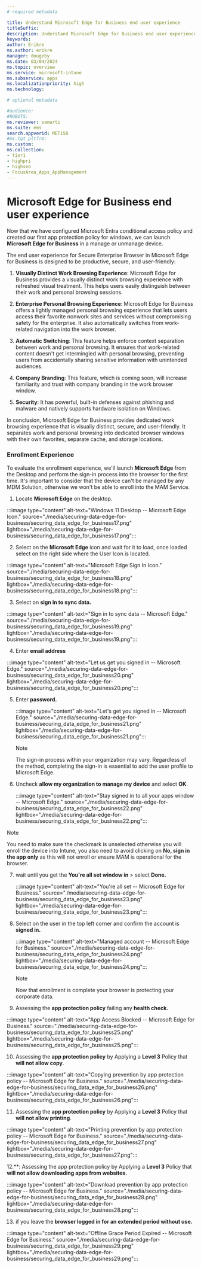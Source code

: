 ```yaml
---
# required metadata

title: Understand Microsoft Edge for Business end user experience 
titleSuffix:
description: Understand Microsoft Edge for Business end user experience .
keywords:
author: Erikre
ms.author: erikre
manager: dougeby
ms.date: 03/04/2024
ms.topic: overview
ms.service: microsoft-intune
ms.subservice: apps
ms.localizationpriority: high
ms.technology:

# optional metadata

#audience:
#ROBOTS: 
ms.reviewer: samarti
ms.suite: ems
search.appverid: MET150
#ms.tgt_pltfrm:
ms.custom: 
ms.collection:
- tier1
- highpri
- highseo
- FocusArea_Apps_AppManagement
---
```


# Microsoft Edge for Business end user experience 

Now that we have configured Microsoft Entra conditional access policy and created our first app protection policy for windows, we can launch **Microsoft Edge for Business** in a manage or unmanage device.

The end user experience for Secure Enterprise Browser in Microsoft Edge for Business is designed to be productive, secure, and user-friendly:

1. **Visually Distinct Work Browsing Experience**: Microsoft Edge for Business provides a visually distinct work browsing experience with refreshed visual treatment. This helps users easily distinguish between their work and personal browsing sessions.

2. **Enterprise Personal Browsing Experience**: Microsoft Edge for Business offers a lightly managed personal browsing experience that lets users access their favorite nonwork sites and services without compromising safety for the enterprise. It also automatically switches from work-related navigation into the work browser.

3. **Automatic Switching**: This feature helps enforce context separation between work and personal browsing. It ensures that work-related content doesn't get intermingled with personal browsing, preventing users from accidentally sharing sensitive information with unintended audiences.

4. **Company Branding**: This feature, which is coming soon, will increase familiarity and trust with company branding in the work browser window.

5. **Security**: It has powerful, built-in defenses against phishing and malware and natively supports hardware isolation on Windows.

In conclusion, Microsoft Edge for Business provides dedicated work browsing experience that is visually distinct, secure, and user-friendly. It separates work and personal browsing into dedicated browser windows with their own favorites, separate cache, and storage locations.

### **Enrollment Experience**

To evaluate the enrollment experience, we'll launch **Microsoft Edge** from the Desktop and perform the sign-in process into the browser for the first time. It's important to consider that the device can't be managed by any MDM Solution, otherwise we won't be able to enroll into the MAM Service.

1. Locate **Microsoft Edge** on the desktop.

:::image type="content" alt-text="Windows 11 Desktop -- Microsoft Edge Icon." source="./media/securing-data-edge-for-business/securing_data_edge_for_business17.png" lightbox="./media/securing-data-edge-for-business/securing_data_edge_for_business17.png":::

2. Select on the **Microsoft Edge** icon and wait for it to load, once loaded select on the right side where the User Icon is located.

:::image type="content" alt-text="Microsoft Edge Sign In Icon." source="./media/securing-data-edge-for-business/securing_data_edge_for_business18.png" lightbox="./media/securing-data-edge-for-business/securing_data_edge_for_business18.png":::

3. Select on **sign in to sync data.**

:::image type="content" alt-text="Sign in to sync data -- Microsoft Edge." source="./media/securing-data-edge-for-business/securing_data_edge_for_business19.png" lightbox="./media/securing-data-edge-for-business/securing_data_edge_for_business19.png":::

4. Enter **email address**

:::image type="content" alt-text="Let us get you signed in -- Microsoft Edge." source="./media/securing-data-edge-for-business/securing_data_edge_for_business20.png" lightbox="./media/securing-data-edge-for-business/securing_data_edge_for_business20.png":::

5. Enter **password.**

	:::image type="content" alt-text="Let's get you signed in -- Microsoft Edge." source="./media/securing-data-edge-for-business/securing_data_edge_for_business21.png" lightbox="./media/securing-data-edge-for-business/securing_data_edge_for_business21.png":::

	> [!NOTE] 
	> The sign-in process within your organization may vary. Regardless of the method, completing the sign-in is essential to add the user profile to Microsoft Edge.

6. Uncheck **allow my organization to manage my device** and select **OK**.

	:::image type="content" alt-text="Stay signed in to all your apps window -- Microsoft Edge." source="./media/securing-data-edge-for-business/securing_data_edge_for_business22.png" lightbox="./media/securing-data-edge-for-business/securing_data_edge_for_business22.png":::

> [!NOTE] 
> You need to make sure the checkmark is unselected otherwise you will enroll the device into Intune, you also need to avoid clicking on **No, sign in the app only** as this will not enroll or ensure MAM is operational for the browser.

7. wait until you get the **You're all set window in** \> select **Done.**

	:::image type="content" alt-text="You're all set -- Microsoft Edge for Business." source="./media/securing-data-edge-for-business/securing_data_edge_for_business23.png" lightbox="./media/securing-data-edge-for-business/securing_data_edge_for_business23.png":::

8. Select on the user in the top left corner and confirm the account is **signed in.**

	:::image type="content" alt-text="Managed account -- Microsoft Edge for Business." source="./media/securing-data-edge-for-business/securing_data_edge_for_business24.png" lightbox="./media/securing-data-edge-for-business/securing_data_edge_for_business24.png":::

	> [!NOTE]
	> Now that enrollment is complete your browser is protecting your corporate data.

9. Assessing the **app protection policy** failing any **health check.**

:::image type="content" alt-text="App Access Blocked -- Microsoft Edge for Business." source="./media/securing-data-edge-for-business/securing_data_edge_for_business25.png" lightbox="./media/securing-data-edge-for-business/securing_data_edge_for_business25.png":::

10. Assessing the **app protection policy** by Applying a **Level 3** Policy that **will not allow copy**.

:::image type="content" alt-text="Copying prevention by app protection policy -- Microsoft Edge for Business." source="./media/securing-data-edge-for-business/securing_data_edge_for_business26.png" lightbox="./media/securing-data-edge-for-business/securing_data_edge_for_business26.png":::

11. Assessing the **app protection policy** by Applying a **Level 3** Policy that **will not allow printing**.

:::image type="content" alt-text="Printing prevention by app protection policy -- Microsoft Edge for Business." source="./media/securing-data-edge-for-business/securing_data_edge_for_business27.png" lightbox="./media/securing-data-edge-for-business/securing_data_edge_for_business27.png":::

12.**: Assessing the app protection policy by Applying a **Level 3** Policy that **will not allow downloading apps from websites.**

:::image type="content" alt-text="Download prevention by app protection policy -- Microsoft Edge for Business." source="./media/securing-data-edge-for-business/securing_data_edge_for_business28.png" lightbox="./media/securing-data-edge-for-business/securing_data_edge_for_business28.png":::

13. if you leave the **browser logged in for an extended period without use.**

:::image type="content" alt-text="Offline Grace Period Expired -- Microsoft Edge for Business." source="./media/securing-data-edge-for-business/securing_data_edge_for_business29.png" lightbox="./media/securing-data-edge-for-business/securing_data_edge_for_business29.png":::
